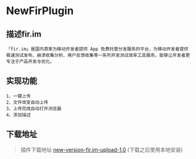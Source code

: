 # NewFirPlugin


## 描述fir.im
 	「fir.im」是国内首家为移动开发者提供 App 免费托管分发服务的平台，为移动开发者提供极速测试发布、崩溃收集分析、用户反馈收集等一系列开发测试效率工具服务，能够让开发者更专注于产品开发与优化。

## 实现功能
   	1、一键上传
    2、文件改变自动上传
	3、上传完成自动打开浏览器
	4、添加描述
	
## 下载地址
>	 插件下载地址 [new-version-fir.im-upload-1.0](http://121.201.63.30/new_android/v1.0/NewUploadPlugin.zip) (下载之后使用本地安装)